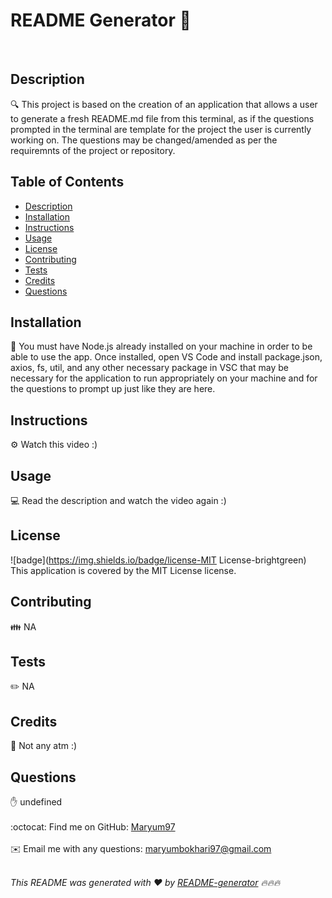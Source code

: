 
<h1 style="align: center;">README Generator 👋</h1><br />

## Description
🔍 This project is based on the creation of an application that allows a user to generate a fresh README.md file from this terminal, as if the questions prompted in the terminal are template for the project the user is currently working on. The questions may be changed/amended as per the requiremnts of the project or repository.

## Table of Contents
- [Description](#description)
- [Installation](#installation)
- [Instructions](#instructions)
- [Usage](#usage)
- [License](#license)
- [Contributing](#contributing)
- [Tests](#tests)
- [Credits](#credits)
- [Questions](#questions)

## Installation
💾 You must have Node.js already installed on your machine in order to be able to use the app. Once installed, open VS Code and install package.json, axios, fs, util, and any other necessary package in VSC that may be necessary for the application to run appropriately on your machine and for the questions to prompt up just like they are here.

## Instructions
⚙️ Watch this video :)

## Usage
💻 Read the description and watch the video again :)

## License
![badge](https://img.shields.io/badge/license-MIT License-brightgreen)
<br />
This application is covered by the MIT License license. 

## Contributing
👪 NA

## Tests
✏️ NA


## Credits
💐 Not any atm :)


## Questions
✋ undefined<br />
<br />
:octocat: Find me on GitHub: [Maryum97](https://github.com/Maryum97)<br />
<br />
✉️ Email me with any questions: maryumbokhari97@gmail.com<br /><br />

_This README was generated with ❤️ by [README-generator](https://github.com/jpd61/README-generator) 🔥🔥🔥_
  

